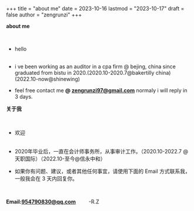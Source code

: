 +++
title = "about me"
date = 2023-10-16
lastmod = "2023-10-17"
draft = false
author = "zengrunzi"
+++

**about me**

&nbsp;
&nbsp;
- hello   
&nbsp;
&nbsp;

- i ve been working as an auditor in a cpa firm @ bejing, china since graduated from bistu in 2020.(2020.10-2020.7@bakertilly china)(2022.10-now@shinewing)
&nbsp;


- feel free contact me **@ zengrunzi97@gmail.com** normaly i will reply in 3 days.
&nbsp;



**关于我**

&nbsp;
&nbsp;
&nbsp;


- 欢迎  
&nbsp;
&nbsp;
&nbsp;
- 2020年毕业后，一直在会计师事务所，从事审计工作。（2020.10-2022.7 @ 天职国际）（2022.10-至今@信永中和）
&nbsp;


- 如果你有问题、建议，或者其他任何事宜，请使用下面的 Email 方式联系我，一般我会在 3 天内回复你。

&nbsp;

**Email:954790830@qq.com**
&nbsp;
&nbsp;
&nbsp;
&nbsp;
-R.Z








